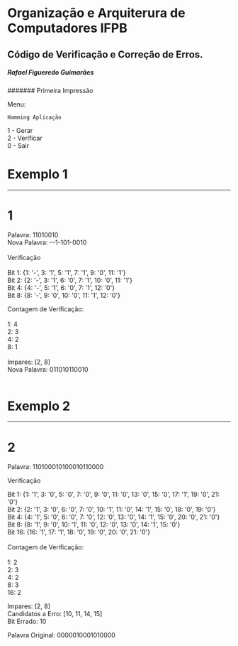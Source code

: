 # Organização e Arquiterura de Computadores IFPB
## Código de Verificação e Correção de Erros.
##### Rafael Figueredo Guimarães <br />

####### Primeira Impressão<br />

Menu:

    Hamming Aplicação

1 - Gerar <br />
2 - Verificar <br />
0 - Sair <br />

# Exemplo 1
---------------------------------------------
# 1
Palavra: 11010010 <br />
Nova Palavra: --1-101-0010 <br />
<br />
Verificação<br />
<br />
Bit 1: {1: '-', 3: '1', 5: '1', 7: '1', 9: '0', 11: '1'} <br />
Bit 2: {2: '-', 3: '1', 6: '0', 7: '1', 10: '0', 11: '1'} <br />
Bit 4: {4: '-', 5: '1', 6: '0', 7: '1', 12: '0'} <br />
Bit 8: {8: '-', 9: '0', 10: '0', 11: '1', 12: '0'} <br />

Contagem de Verificação:<br />
<br />
1: 4 <br />
2: 3 <br />
4: 2 <br />
8: 1 <br />
<br />
Impares: [2, 8] <br />
Nova Palavra: 011010110010 <br />
<br />
# Exemplo 2
---------------------------------------------

# 2
Palavra: 110100010100010110000<br />

Verificação<br />

Bit 1: {1: '1', 3: '0', 5: '0', 7: '0', 9: '0', 11: '0', 13: '0', 15: '0', 17: '1', 19: '0', 21: '0'}<br />
Bit 2: {2: '1', 3: '0', 6: '0', 7: '0', 10: '1', 11: '0', 14: '1', 15: '0', 18: '0', 19: '0'}<br />
Bit 4: {4: '1', 5: '0', 6: '0', 7: '0', 12: '0', 13: '0', 14: '1', 15: '0', 20: '0', 21: '0'}<br />
Bit 8: {8: '1', 9: '0', 10: '1', 11: '0', 12: '0', 13: '0', 14: '1', 15: '0'}<br />
Bit 16: {16: '1', 17: '1', 18: '0', 19: '0', 20: '0', 21: '0'}<br />
<br />
Contagem de Verificação:<br />
<br />
1: 2<br />
2: 3<br />
4: 2<br />
8: 3<br />
16: 2<br />

Impares: [2, 8]<br />
Candidatos a Erro: [10, 11, 14, 15]<br />
Bit Errado: 10<br />

Palavra Original: 0000010001010000<br />
